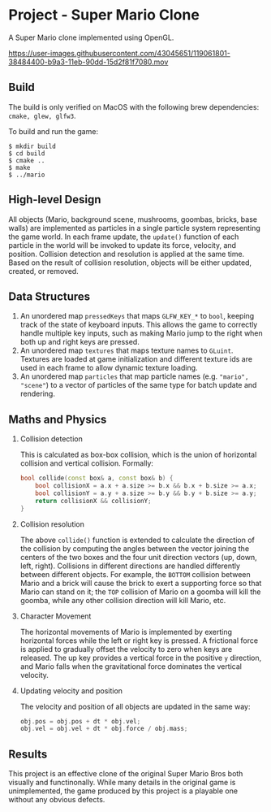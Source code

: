 # Project - Super Mario Clone

A Super Mario clone implemented using OpenGL.

https://user-images.githubusercontent.com/43045651/119061801-38484400-b9a3-11eb-90dd-15d2f81f7080.mov

## Build

The build is only verified on MacOS with the 
following brew dependencies: `cmake, glew, glfw3`.

To build and run the game:
```shell
$ mkdir build
$ cd build
$ cmake ..
$ make
$ ../mario
```

## High-level Design
All objects (Mario, background scene, 
mushrooms, goombas, bricks, base walls) are 
implemented as particles in a single
particle system representing the game world. In each
frame update, the `update()` function of each
particle in the world will be invoked to update
its force, velocity, and position. Collision 
detection and resolution is applied at the same
time. Based on the result of collision resolution,
objects will be either updated, created, or removed.

## Data Structures
1. An unordered map `pressedKeys` that maps
   `GLFW_KEY_*` to `bool`, keeping track of the
   state of keyboard inputs. This allows the 
   game to correctly handle multiple key inputs,
   such as making Mario jump to the right when both
   up and right keys are pressed.
2. An unordered map `textures` that maps texture 
   names to `GLuint`. Textures are loaded at game
   initialization and different texture ids are used
   in each frame to allow dynamic texture loading.
3. An unordered map `particles` that map particle 
   names (e.g. `"mario", "scene"`) to a vector of 
   particles of the same type for batch update and
   rendering.
   
## Maths and Physics
1. Collision detection
   
   This is calculated as box-box 
   collision, which is the union of horizontal 
   collision and vertical collision. Formally:
   ```c++
   bool collide(const box& a, const box& b) {
       bool collisionX = a.x + a.size >= b.x && b.x + b.size >= a.x;
       bool collisionY = a.y + a.size >= b.y && b.y + b.size >= a.y;
       return collisionX && collisionY;
   }
   ```
   
2. Collision resolution

   The above `collide()` function is extended to
   calculate the direction of the collision by
   computing the angles between the vector joining 
   the centers of the two boxes and the four unit 
   direction vectors (up, down, left, right).
   Collisions in different directions are handled 
   differently between different objects. 
   For example, the `BOTTOM` collision between Mario
   and a brick will cause the brick to exert a 
   supporting force so that Mario can stand on it; 
   the `TOP` collision of Mario on a goomba will 
   kill the goomba, while any other collision 
   direction will kill Mario, etc.
   
3. Character Movement

   The horizontal movements of Mario is implemented by 
   exerting horizontal forces while the left or right
   key is pressed. A frictional force is applied to
   gradually offset the velocity to zero when keys 
   are released. The up key provides a vertical force
   in the positive `y` direction, and Mario falls 
   when the gravitational force dominates the vertical
   velocity.
   
4. Updating velocity and position

   The velocity and position of all objects are updated
   in the same way:
   ```c++
   obj.pos = obj.pos + dt * obj.vel;
   obj.vel = obj.vel + dt * obj.force / obj.mass;
   ```
   
## Results
This project is an effective clone of the original
Super Mario Bros both visually and functinonally. 
While many details in the original game is unimplemented,
the game produced by this project is a playable one without
any obvious defects.
